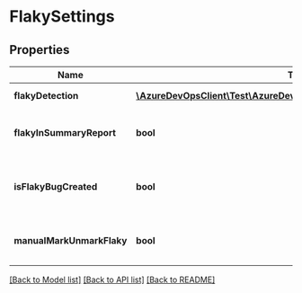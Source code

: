 # FlakySettings

## Properties
Name | Type | Description | Notes
------------ | ------------- | ------------- | -------------
**flakyDetection** | [**\AzureDevOpsClient\Test\AzureDevOpsClient\Test\Model\FlakyDetection**](FlakyDetection.md) | FlakyDetection defines types of detection. | [optional] 
**flakyInSummaryReport** | **bool** | FlakyInSummaryReport defines flaky data should show in summary report or not. | [optional] 
**isFlakyBugCreated** | **bool** | IsFlakyBugCreated defines if there is any bug that has been created with flaky testresult. | [optional] 
**manualMarkUnmarkFlaky** | **bool** | ManualMarkUnmarkFlaky defines manual marking unmarking of flaky testcase. | [optional] 

[[Back to Model list]](../README.md#documentation-for-models) [[Back to API list]](../README.md#documentation-for-api-endpoints) [[Back to README]](../README.md)


